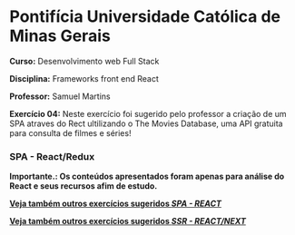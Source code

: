 # Pontifícia Universidade Católica de Minas Gerais

 **Curso:** Desenvolvimento web Full Stack
 
 **Disciplina:** Frameworks front end React
 
 **Professor:** Samuel Martins
 
 **Exercício 04:**  Neste exercício foi sugerido pelo professor a criação de um SPA atraves do Rect ultilizando o The Movies Database, uma API gratuita para consulta de filmes e séries!
  ### SPA - React/Redux
 **Importante.: Os conteúdos apresentados foram apenas para análise do React e seus recursos afim de estudo.**
 
 [**Veja também outros exercícios sugeridos _SPA - REACT_**](https://github.com/IgorMundim/react_movies-spa.git)
 
 [**Veja também outros exercícios sugeridos _SSR - REACT/NEXT_**](https://github.com/IgorMundim/react-next_movies-ssr.git)
